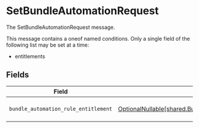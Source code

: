 # SetBundleAutomationRequest

The SetBundleAutomationRequest message.

This message contains a oneof named conditions. Only a single field of the following list may be set at a time:
  - entitlements



## Fields

| Field                                                                                                              | Type                                                                                                               | Required                                                                                                           | Description                                                                                                        |
| ------------------------------------------------------------------------------------------------------------------ | ------------------------------------------------------------------------------------------------------------------ | ------------------------------------------------------------------------------------------------------------------ | ------------------------------------------------------------------------------------------------------------------ |
| `bundle_automation_rule_entitlement`                                                                               | [OptionalNullable[shared.BundleAutomationRuleEntitlement]](../../models/shared/bundleautomationruleentitlement.md) | :heavy_minus_sign:                                                                                                 | The BundleAutomationRuleEntitlement message.                                                                       |
